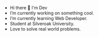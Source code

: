 - Hi there 👋 I'm Dev
- I’m currently working on something cool.
- I’m currently learning Web Developer.
- Student at Silveroak University.
- Love to solve real world problems.

<!---
DevBhuptani/DevBhuptani is a ✨ special ✨ repository because its `README.md` (this file) appears on your GitHub profile.
You can click the Preview link to take a look at your changes.
--->
